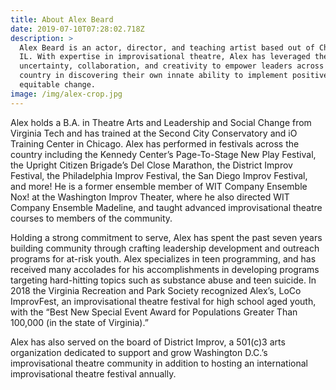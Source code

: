 ```yaml
---
title: About Alex Beard
date: 2019-07-10T07:28:02.718Z
description: >
  Alex Beard is an actor, director, and teaching artist based out of Chicago,
  IL. With expertise in improvisational theatre, Alex has leveraged the power
  uncertainty, collaboration, and creativity to empower leaders across the
  country in discovering their own innate ability to implement positive and
  equitable change.
image: /img/alex-crop.jpg
---
```

Alex holds a B.A. in Theatre Arts and Leadership and Social Change from Virginia Tech and has trained at the Second City Conservatory and iO Training Center in Chicago. Alex has performed in festivals across the country including the Kennedy Center’s Page-To-Stage New Play Festival, the Upright Citizen Brigade’s Del Close Marathon, the District Improv Festival, the Philadelphia Improv Festival, the San Diego Improv Festival, and more! He is a former ensemble member of WIT Company Ensemble Nox! at the Washington Improv Theater, where he also directed WIT Company Ensemble Madeline, and taught advanced improvisational theatre courses to members of the community. 

Holding a strong commitment to serve, Alex has spent the past seven years building community through crafting leadership development and outreach programs for at-risk youth. Alex specializes in teen programming, and has received many accolades for his accomplishments in developing programs targeting hard-hitting topics such as substance abuse and teen suicide. In 2018 the Virginia Recreation and Park Society recognized Alex’s, LoCo ImprovFest, an improvisational theatre festival for high school aged youth, with the “Best New Special Event Award for Populations Greater Than 100,000 (in the state of Virginia).” 

Alex has also served on the board of District Improv, a 501(c)3 arts organization dedicated to support and grow Washington D.C.’s improvisational theatre community in addition to hosting an international improvisational theatre festival annually.
